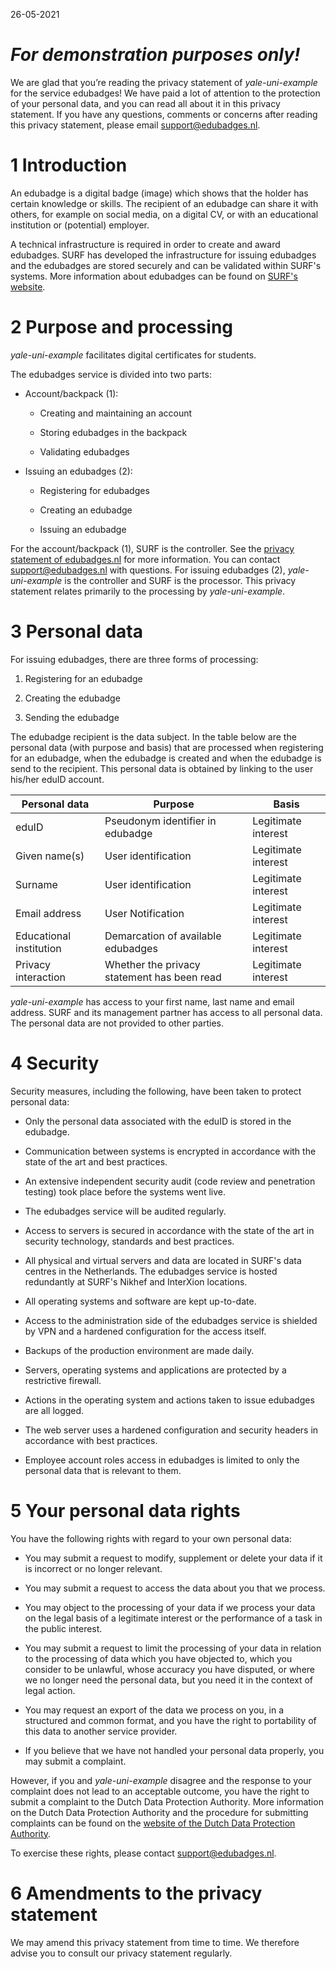 26-05-2021 

# *For demonstration purposes only!*

We are glad that you’re reading the privacy statement of *yale-uni-example* for
the service edubadges! We have paid a lot of attention to the protection of your
personal data, and you can read all about it in this privacy statement. If you
have any questions, comments or concerns after reading this privacy statement,
please email <support@edubadges.nl>.

1 Introduction
==============

An edubadge is a digital badge (image) which shows that the holder has certain
knowledge or skills. The recipient of an edubadge can share it with others, for
example on social media, on a digital CV, or with an educational institution or
(potential) employer.

A technical infrastructure is required in order to create and award edubadges.
SURF has developed the infrastructure for issuing edubadges and the edubadges
are stored securely and can be validated within SURF's systems. More information
about edubadges can be found on [SURF's website](https://surf.nl/edubadges).

2 Purpose and processing
========================

*yale-uni-example* facilitates digital certificates for students.

The edubadges service is divided into two parts:

-   Account/backpack (1):

    -   Creating and maintaining an account

    -   Storing edubadges in the backpack

    -   Validating edubadges

-   Issuing an edubadges (2):

    -   Registering for edubadges

    -   Creating an edubadge

    -   Issuing an edubadge

For the account/backpack (1), SURF is the controller. See the [privacy statement
of edubadges.nl](https://raw.githubusercontent.com/edubadges/privacy/master/surf/account-terms-en.md) for more information. You can
contact <support@edubadges.nl> with questions. For issuing edubadges (2),
*yale-uni-example* is the controller and SURF is the processor. This privacy
statement relates primarily to the processing by *yale-uni-example*.

3 Personal data
===============

For issuing edubadges, there are three forms of processing:

1.  Registering for an edubadge

2.  Creating the edubadge

3.  Sending the edubadge

The edubadge recipient is the data subject. In the table below are the personal
data (with purpose and basis) that are processed when registering for an
edubadge, when the edubadge is created and when the edubadge is send to the
recipient. This personal data is obtained by linking to the user his/her eduID
account.

| Personal data           | Purpose                                     | Basis               |
|-------------------------|---------------------------------------------|---------------------|
| eduID                   | Pseudonym identifier in edubadge            | Legitimate interest |
| Given name(s)           | User identification                         | Legitimate interest |
| Surname                 | User identification                         | Legitimate interest |
| Email address           | User Notification                           | Legitimate interest |
| Educational institution | Demarcation of available edubadges          | Legitimate interest |
| Privacy interaction     | Whether the privacy statement has been read | Legitimate interest |

*yale-uni-example* has access to your first name, last name and email address.
SURF and its management partner has access to all personal data. The personal
data are not provided to other parties.

4 Security
==========

Security measures, including the following, have been taken to protect personal
data:

-   Only the personal data associated with the eduID is stored in the edubadge.

-   Communication between systems is encrypted in accordance with the state of
    the art and best practices.

-   An extensive independent security audit (code review and penetration
    testing) took place before the systems went live.

-   The edubadges service will be audited regularly.

-   Access to servers is secured in accordance with the state of the art in
    security technology, standards and best practices.

-   All physical and virtual servers and data are located in SURF's data centres
    in the Netherlands. The edubadges service is hosted redundantly at SURF's
    Nikhef and InterXion locations.

-   All operating systems and software are kept up-to-date.

-   Access to the administration side of the edubadges service is shielded by
    VPN and a hardened configuration for the access itself.

-   Backups of the production environment are made daily.

-   Servers, operating systems and applications are protected by a restrictive
    firewall.

-   Actions in the operating system and actions taken to issue edubadges are all
    logged.

-   The web server uses a hardened configuration and security headers in
    accordance with best practices.

-   Employee account roles access in edubadges is limited to only the personal
    data that is relevant to them.

5 Your personal data rights
===========================

You have the following rights with regard to your own personal data:

-   You may submit a request to modify, supplement or delete your data if it is
    incorrect or no longer relevant.

-   You may submit a request to access the data about you that we process.

-   You may object to the processing of your data if we process your data on the
    legal basis of a legitimate interest or the performance of a task in the
    public interest.

-   You may submit a request to limit the processing of your data in relation to
    the processing of data which you have objected to, which you consider to be
    unlawful, whose accuracy you have disputed, or where we no longer need the
    personal data, but you need it in the context of legal action.

-   You may request an export of the data we process on you, in a structured and
    common format, and you have the right to portability of this data to another
    service provider.

-   If you believe that we have not handled your personal data properly, you may
    submit a complaint.

However, if you and *yale-uni-example* disagree and the response to your
complaint does not lead to an acceptable outcome, you have the right to submit a
complaint to the Dutch Data Protection Authority. More information on the Dutch
Data Protection Authority and the procedure for submitting complaints can be
found on the [website of the Dutch Data Protection
Authority](https://autoriteitpersoonsgegevens.nl).

To exercise these rights, please contact <support@edubadges.nl>.

6 Amendments to the privacy statement
=====================================

We may amend this privacy statement from time to time. We therefore advise you
to consult our privacy statement regularly.

